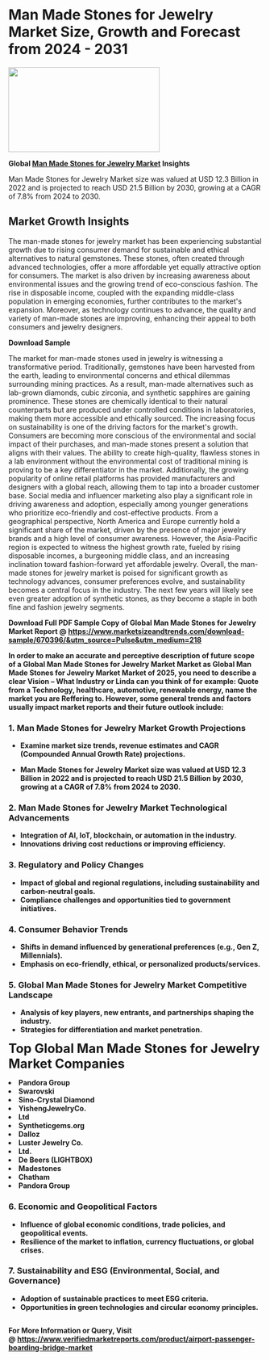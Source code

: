 <H1>Man Made Stones for Jewelry Market Size, Growth and Forecast from 2024 - 2031</H1><img class="aligncenter size-medium wp-image-584254" src="https://thirdeyenews.in/wp-content/uploads/2024/09/Global-Market-Research-300x168.jpeg" alt="" width="300" height="168" /><p><strong>Global&nbsp;<a href="https://www.marketsizeandtrends.com/download-sample/670396/&amp;utm_source=Pulse&amp;utm_medium=218">Man Made Stones for Jewelry Market</a> Insights</strong></p><p>Man Made Stones for Jewelry Market size was valued at USD 12.3 Billion in 2022 and is projected to reach USD 21.5 Billion by 2030, growing at a CAGR of 7.8% from 2024 to 2030.</p><p><h2>Market Growth Insights</h2> <p>The man-made stones for jewelry market has been experiencing substantial growth due to rising consumer demand for sustainable and ethical alternatives to natural gemstones. These stones, often created through advanced technologies, offer a more affordable yet equally attractive option for consumers. The market is also driven by increasing awareness about environmental issues and the growing trend of eco-conscious fashion. The rise in disposable income, coupled with the expanding middle-class population in emerging economies, further contributes to the market's expansion. Moreover, as technology continues to advance, the quality and variety of man-made stones are improving, enhancing their appeal to both consumers and jewelry designers.</p> <p><strong>Download Sample</strong></p> <p>The market for man-made stones used in jewelry is witnessing a transformative period. Traditionally, gemstones have been harvested from the earth, leading to environmental concerns and ethical dilemmas surrounding mining practices. As a result, man-made alternatives such as lab-grown diamonds, cubic zirconia, and synthetic sapphires are gaining prominence. These stones are chemically identical to their natural counterparts but are produced under controlled conditions in laboratories, making them more accessible and ethically sourced. The increasing focus on sustainability is one of the driving factors for the market's growth. Consumers are becoming more conscious of the environmental and social impact of their purchases, and man-made stones present a solution that aligns with their values. The ability to create high-quality, flawless stones in a lab environment without the environmental cost of traditional mining is proving to be a key differentiator in the market. Additionally, the growing popularity of online retail platforms has provided manufacturers and designers with a global reach, allowing them to tap into a broader customer base. Social media and influencer marketing also play a significant role in driving awareness and adoption, especially among younger generations who prioritize eco-friendly and cost-effective products. From a geographical perspective, North America and Europe currently hold a significant share of the market, driven by the presence of major jewelry brands and a high level of consumer awareness. However, the Asia-Pacific region is expected to witness the highest growth rate, fueled by rising disposable incomes, a burgeoning middle class, and an increasing inclination toward fashion-forward yet affordable jewelry. Overall, the man-made stones for jewelry market is poised for significant growth as technology advances, consumer preferences evolve, and sustainability becomes a central focus in the industry. The next few years will likely see even greater adoption of synthetic stones, as they become a staple in both fine and fashion jewelry segments. <p><strong></p><p><span class=""><strong>Download Full PDF Sample Copy of Global Man Made Stones for Jewelry Market Report</strong> @ <a href="https://www.marketsizeandtrends.com/download-sample/670396/&amp;utm_source=Pulse&amp;utm_medium=218" target="_blank">https://www.marketsizeandtrends.com/download-sample/670396/&amp;utm_source=Pulse&amp;utm_medium=218</a></span></p><p>In order to make an accurate and perceptive description of future scope of a Global&nbsp;Man Made Stones for Jewelry Market Market as Global&nbsp;Man Made Stones for Jewelry Market Market of 2025, you need to describe a clear Vision &ndash; What Industry or Linda can you think of for example: Quote from a Technology, healthcare, automotive, renewable energy, name the market you are Reffering to. However, some general trends and factors usually impact market reports and their future outlook include:</p><h3>1.&nbsp;<strong>Man Made Stones for Jewelry Market Growth Projections</strong></h3><ul><li>Examine market size trends, revenue estimates and CAGR (Compounded Annual Growth Rate) projections.</li><li><p>Man Made Stones for Jewelry Market size was valued at USD 12.3 Billion in 2022 and is projected to reach USD 21.5 Billion by 2030, growing at a CAGR of 7.8% from 2024 to 2030.</p></li></ul><h3>2.&nbsp;<strong>Man Made Stones for Jewelry Market Technological Advancements</strong></h3><ul><li>Integration of AI, IoT, blockchain, or automation in the industry.</li><li>Innovations driving cost reductions or improving efficiency.</li></ul><h3>3.&nbsp;<strong>Regulatory and Policy Changes</strong></h3><ul><li>Impact of global and regional regulations, including sustainability and carbon-neutral goals.</li><li>Compliance challenges and opportunities tied to government initiatives.</li></ul><h3>4.&nbsp;<strong>Consumer Behavior Trends</strong></h3><ul><li>Shifts in demand influenced by generational preferences (e.g., Gen Z, Millennials).</li><li>Emphasis on eco-friendly, ethical, or personalized products/services.</li></ul><h3>5.&nbsp;<strong>Global Man Made Stones for Jewelry Market Competitive Landscape</strong></h3><ul><li>Analysis of key players, new entrants, and partnerships shaping the industry.</li><li>Strategies for differentiation and market penetration.</li></ul><p data-pm-slice="1 1 []"><span style="color: inherit; font-family: inherit; font-size: 25px;">Top Global Man Made Stones for Jewelry Market Companies</span></p><div class="" data-test-id=""><p><li>Pandora Group</li><li> Swarovski</li><li> Sino-Crystal Diamond</li><li> YishengJewelryCo.</li><li>Ltd</li><li> Syntheticgems.org</li><li> Dalloz</li><li> Luster Jewelry Co.</li><li> Ltd.</li><li> De Beers (LIGHTBOX)</li><li> Madestones</li><li> Chatham</li><li> Pandora Group</li></p></div><h3>6.&nbsp;<strong>Economic and Geopolitical Factors</strong></h3><ul><li>Influence of global economic conditions, trade policies, and geopolitical events.</li><li>Resilience of the market to inflation, currency fluctuations, or global crises.</li></ul><h3>7.&nbsp;<strong>Sustainability and ESG (Environmental, Social, and Governance)</strong></h3><ul><li>Adoption of sustainable practices to meet ESG criteria.</li><li>Opportunities in green technologies and circular economy principles.</li></ul><h2><strong style="font-size: 14px;">For More Information or Query, Visit @&nbsp;</strong><a style="background-color: #ffffff; font-size: 14px;" href="https://www.marketsizeandtrends.com/report/man-made-stones-for-jewelry-market/" target="_blank">https://www.verifiedmarketreports.com/product/airport-passenger-boarding-bridge-market</a></h2>
